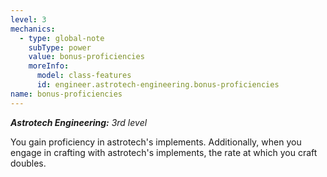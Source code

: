 ```yaml
---
level: 3
mechanics:
  - type: global-note
    subType: power
    value: bonus-proficiencies
    moreInfo:
      model: class-features
      id: engineer.astrotech-engineering.bonus-proficiencies
name: bonus-proficiencies
---
```

_**Astrotech Engineering:** 3rd level_
You gain proficiency in astrotech's implements. Additionally, when you engage in crafting with astrotech's implements, the rate at which you craft doubles.